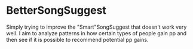 # BetterSongSuggest
Simply trying to improve the "Smart"SongSuggest that doesn't work very well. I aim to analyze patterns in how certain types of people gain pp and then see if it is possible to recommend potential pp gains. 
